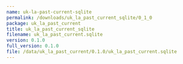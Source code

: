 ```yaml
---
name: uk-la-past-current-sqlite
permalink: /downloads/uk_la_past_current_sqlite/0_1_0
package: uk_la_past_current
title: uk_la_past_current_sqlite
filename: uk_la_past_current.sqlite
version: 0.1.0
full_version: 0.1.0
file: /data/uk_la_past_current/0.1.0/uk_la_past_current.sqlite
---
```

